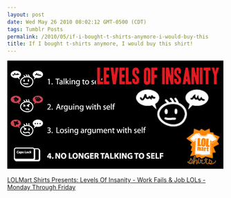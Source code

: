 ```yaml
---
layout: post
date: Wed May 26 2010 08:02:12 GMT-0500 (CDT)
tags: Tumblr Posts
permalink: /2010/05/if-i-bought-t-shirts-anymore-i-would-buy-this
title: If I bought t-shirts anymore, I would buy this shirt!
---
```


![](/public/assets/tumblr/tumblr_l312vpWIqe1qa4klho1_500.jpg)

[LOLMart Shirts Presents: Levels Of Insanity - Work Fails & Job LOLs - Monday Through Friday](http://mthruf.com/2010/05/26/lolmart-shirts-presents-levels-of-insanity/?utm_source=feedburner&utm_medium=feed&utm_campaign=Feed%3A+MthruF+%28Monday+Through+Friday%29&utm_content=Google+Reader)
